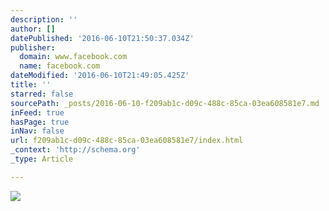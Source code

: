 ```yaml
---
description: ''
author: []
datePublished: '2016-06-10T21:50:37.034Z'
publisher:
  domain: www.facebook.com
  name: facebook.com
dateModified: '2016-06-10T21:49:05.425Z'
title: ''
starred: false
sourcePath: _posts/2016-06-10-f209ab1c-d09c-488c-85ca-03ea608581e7.md
inFeed: true
hasPage: true
inNav: false
url: f209ab1c-d09c-488c-85ca-03ea608581e7/index.html
_context: 'http://schema.org'
_type: Article

---
```

![](https://scontent-lax3-1.xx.fbcdn.net/v/t1.0-9/12794515_1698547747058883_3266991996693990695_n.jpg?oh=317ad57bb903c2db311b2e700481848d&oe=57C5E623)
